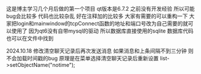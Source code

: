 这是博主学习几个月后做的第一个项目 qt版本是6.7.2 之前没有开发经验 所以可能bug会比较多 代码也比较杂乱 好在注释加的比较多
大家有需要的可以重构一下 大家把login和mainwindow的tcpConnect函数的地址和端口号改为自己需要的就可以使用了
因为qt6没有自带mysql的驱动 所以数据库直接使用的sqlite 数据库代码也可以在文件中找到

2024.10.18
修改清空聊天记录后再次发送消息 如果消息和上条间隔不到三分钟 则不会加载时间戳的bug
原理是在菜单选择清空聊天记录后重新设置 list->setObjectName("notime");
